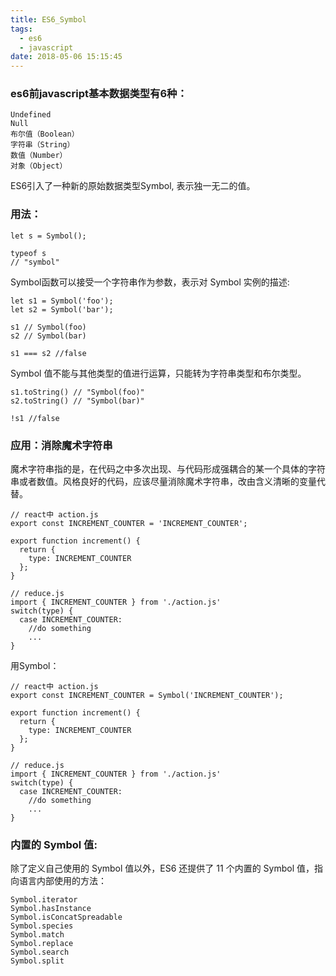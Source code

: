 ```yaml
---
title: ES6_Symbol
tags:
  - es6
  - javascript
date: 2018-05-06 15:15:45
---
```



### es6前javascript基本数据类型有6种：

    Undefined
    Null
    布尔值（Boolean）
    字符串（String）
    数值（Number）
    对象（Object）

ES6引入了一种新的原始数据类型Symbol, 表示独一无二的值。


### 用法：

    let s = Symbol();

    typeof s
    // "symbol"

Symbol函数可以接受一个字符串作为参数，表示对 Symbol 实例的描述:

    let s1 = Symbol('foo');
    let s2 = Symbol('bar');

    s1 // Symbol(foo)
    s2 // Symbol(bar)

    s1 === s2 //false



Symbol 值不能与其他类型的值进行运算，只能转为字符串类型和布尔类型。    

    s1.toString() // "Symbol(foo)"
    s2.toString() // "Symbol(bar)"

    !s1 //false

### 应用：消除魔术字符串
魔术字符串指的是，在代码之中多次出现、与代码形成强耦合的某一个具体的字符串或者数值。风格良好的代码，应该尽量消除魔术字符串，改由含义清晰的变量代替。

    // react中 action.js
    export const INCREMENT_COUNTER = 'INCREMENT_COUNTER';

    export function increment() {
      return {
        type: INCREMENT_COUNTER
      };
    }

    // reduce.js
    import { INCREMENT_COUNTER } from './action.js'
    switch(type) {
      case INCREMENT_COUNTER:
        //do something
        ...
    }

用Symbol：

    // react中 action.js
    export const INCREMENT_COUNTER = Symbol('INCREMENT_COUNTER');

    export function increment() {
      return {
        type: INCREMENT_COUNTER
      };
    }

    // reduce.js
    import { INCREMENT_COUNTER } from './action.js'
    switch(type) {
      case INCREMENT_COUNTER:
        //do something
        ...
    }


### 内置的 Symbol 值:
除了定义自己使用的 Symbol 值以外，ES6 还提供了 11 个内置的 Symbol 值，指向语言内部使用的方法：

    Symbol.iterator
    Symbol.hasInstance
    Symbol.isConcatSpreadable
    Symbol.species
    Symbol.match
    Symbol.replace
    Symbol.search
    Symbol.split  
